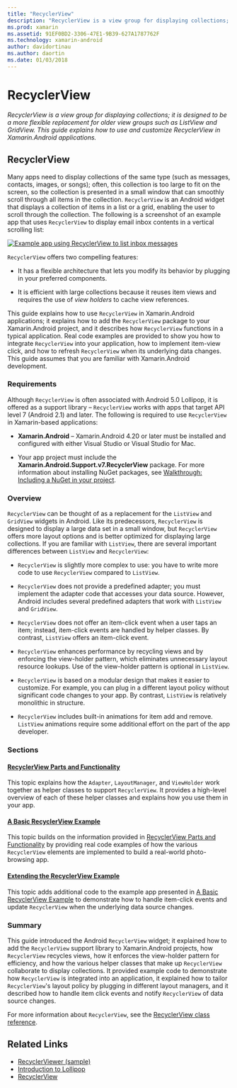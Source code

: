 ```yaml
---
title: "RecyclerView"
description: "RecyclerView is a view group for displaying collections; it is designed to be a more flexible replacement for older view groups such as ListView and GridView.  This guide explains how to use and customize RecyclerView in Xamarin.Android applications."
ms.prod: xamarin
ms.assetid: 91EF0BD2-3306-47E1-9B39-627A1787762F
ms.technology: xamarin-android
author: davidortinau
ms.author: daortin
ms.date: 01/03/2018
---
```


# RecyclerView

_RecyclerView is a view group for displaying collections; it is designed to be a more flexible replacement for older view groups such as ListView and GridView.  This guide explains how to use and customize RecyclerView in Xamarin.Android applications._

## RecyclerView

Many apps need to display collections of the same type (such as
messages, contacts, images, or songs); often, this collection is too
large to fit on the screen, so the collection is presented in a small
window that can smoothly scroll through all items in the collection.
`RecyclerView` is an Android widget that displays a collection of
items in a list or a grid, enabling the user to scroll through the
collection. The following is a screenshot of an example app that uses
`RecyclerView` to display email inbox contents in a vertical
scrolling list:

[![Example app using RecyclerView to list inbox messages](images/01-recyclerview-example-sml.png)](images/01-recyclerview-example.png#lightbox)

`RecyclerView` offers two compelling features:

- It has a flexible architecture that lets you modify its behavior
   by plugging in your preferred components.

- It is efficient with large collections because it reuses item views
   and requires the use of *view holders* to cache view references.

This guide explains how to use `RecyclerView` in Xamarin.Android
applications; it explains how to add the `RecyclerView` package to
your Xamarin.Android project, and it describes how `RecyclerView`
functions in a typical application. Real code examples are provided to
show you how to integrate `RecyclerView` into your application, how
to implement item-view click, and how to refresh `RecyclerView` when
its underlying data changes. This guide assumes that you are familiar
with Xamarin.Android development.

### Requirements

Although `RecyclerView` is often associated with Android 5.0
Lollipop, it is offered as a support library &ndash; `RecyclerView`
works with apps that target API level 7 (Android 2.1) and later. The
following is required to use `RecyclerView` in Xamarin-based
applications:

- **Xamarin.Android** &ndash; Xamarin.Android 4.20 or later must be
   installed and configured with either Visual Studio or Visual Studio for Mac.

- Your app project must include the **Xamarin.Android.Support.v7.RecyclerView**
   package. For more information about installing NuGet packages, see
   [Walkthrough: Including a NuGet in your project](https://docs.microsoft.com/visualstudio/mac/nuget-walkthrough).

### Overview

`RecyclerView` can be thought of as a replacement for the
`ListView` and `GridView` widgets in Android. Like its
predecessors, `RecyclerView` is designed to display a large data set
in a small window, but `RecyclerView` offers more layout options and
is better optimized for displaying large collections. If you are
familiar with `ListView`, there are several important differences
between `ListView` and `RecyclerView`:

- `RecyclerView` is slightly more complex to use: you have to write
    more code to use `RecyclerView` compared to `ListView`.

- `RecyclerView` does not provide a predefined adapter; you must
    implement the adapter code that accesses your data source. However,
    Android includes several predefined adapters that work with
    `ListView` and `GridView`.

- `RecyclerView` does not offer an item-click event when a user
    taps an item; instead, item-click events are handled by helper
    classes. By contrast, `ListView` offers an item-click event.

- `RecyclerView` enhances performance by recycling views and by
    enforcing the view-holder pattern, which eliminates unnecessary
    layout resource lookups. Use of the view-holder pattern is optional
    in `ListView`.

- `RecyclerView` is based on a modular design that makes it
    easier to customize. For example, you can plug in a different
    layout policy without significant code changes to your app.
    By contrast, `ListView` is relatively monolithic in structure.

- `RecyclerView` includes built-in animations for item add and
    remove. `ListView` animations require some additional effort
    on the part of the app developer.

### Sections

#### [RecyclerView Parts and Functionality](~/android/user-interface/layouts/recycler-view/parts-and-functionality.md)

This topic explains how the `Adapter`, `LayoutManager`, and
`ViewHolder` work together as helper classes to support `RecyclerView`.
It provides a high-level overview of each of these helper classes and
explains how you use them in your app.

#### [A Basic RecyclerView Example](~/android/user-interface/layouts/recycler-view/recyclerview-example.md)

This topic builds on the information provided in
[RecyclerView Parts and Functionality](~/android/user-interface/layouts/recycler-view/parts-and-functionality.md)
by providing real code examples of how the various `RecyclerView` elements are
implemented to build a real-world photo-browsing app.

#### [Extending the RecyclerView Example](~/android/user-interface/layouts/recycler-view/extending-the-example.md)

This topic adds additional code to the example app presented in
[A Basic RecyclerView Example](~/android/user-interface/layouts/recycler-view/recyclerview-example.md)
to demonstrate how to handle item-click events and update `RecyclerView` when the
underlying data source changes.

### Summary

This guide introduced the Android `RecyclerView` widget; it explained
how to add the `RecyclerView` support library to Xamarin.Android
projects, how `RecyclerView` recycles views, how it enforces the
view-holder pattern for efficiency, and how the various helper classes
that make up `RecyclerView` collaborate to display collections. It
provided example code to demonstrate how `RecyclerView` is integrated
into an application, it explained how to tailor `RecyclerView`'s
layout policy by plugging in different layout managers, and it
described how to handle item click events and notify `RecyclerView`
of data source changes.

For more information about `RecyclerView`, see the
[RecyclerView class reference](https://developer.android.com/reference/android/support/v7/widget/RecyclerView.html).

## Related Links

- [RecyclerViewer (sample)](https://docs.microsoft.com/samples/xamarin/monodroid-samples/android50-recyclerviewer)
- [Introduction to Lollipop](~/android/platform/lollipop.md)
- [RecyclerView](https://developer.android.com/reference/android/support/v7/widget/RecyclerView.html)
